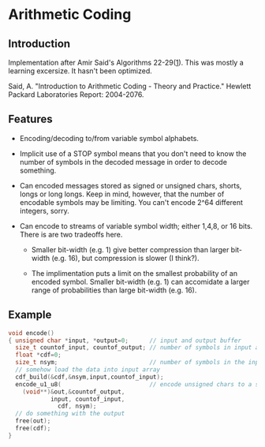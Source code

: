 # Arithmetic Coding

## Introduction

Implementation after Amir Said's Algorithms 22-29([1]).  This was mostly a
learning excersize.  It hasn't been optimized.

[1]:  http://www.hpl.hp.com/techreports/2004/HPL-2004-76.pdf
      Said, A. "Introduction to Arithmetic Coding - Theory and Practice."
      Hewlett Packard Laboratories Report: 2004-2076.
      
## Features

  - Encoding/decoding to/from variable symbol alphabets.

  - Implicit use of a STOP symbol means that you don't need to know the number of symbols in the decoded message in order
    to decode something.

  - Can encoded messages stored as signed or unsigned chars, shorts, longs or long longs.  Keep in mind, however, that the
    number of encodable symbols may be limiting.  You can't encode 2^64 different integers, sorry.

  - Can encode to streams of variable symbol width; either 1,4,8, or 16 bits.  There is are two tradeoffs here.

      - Smaller bit-width (e.g. 1) give better compression than larger bit-width (e.g. 16), but compression is slower (I think?).

      - The implimentation puts a limit on the smallest probability of an encoded symbol.  Smaller bit-width (e.g. 1) can accomidate
        a larger range of probabilities than large bit-width (e.g. 16).
        
## Example

```C
void encode()
{ unsigned char *input, *output=0;      // input and output buffer
  size_t countof_input, countof_output; // number of symbols in input and output buffer
  float *cdf=0;
  size_t nsym;                          // number of symbols in the input alphabet
  // somehow load the data into input array
  cdf_build(&cdf,&nsym,input,countof_input);
  encode_u1_u8(                         // encode unsigned chars to a string of bits (1 bit per output symbol)
    (void**)&out,&countof_output,
            input, countof_input,
              cdf, nsym);
  // do something with the output
  free(out);
  free(cdf);
}
```        


      
